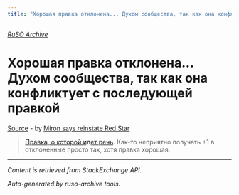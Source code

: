 ```yaml
---
title: "Хорошая правка отклонена... Духом сообщества, так как она конфликтует с последующей правкой"
---
```

<p><i><a href="https://github.com/MSDN-WhiteKnight/ruso-archive/">RuSO Archive</a></i></p>
<h1>Хорошая правка отклонена... Духом сообщества, так как она конфликтует с последующей правкой</h1>
<p><a href="https://ru.meta.stackoverflow.com/questions/10037/%d0%a5%d0%be%d1%80%d0%be%d1%88%d0%b0%d1%8f-%d0%bf%d1%80%d0%b0%d0%b2%d0%ba%d0%b0-%d0%be%d1%82%d0%ba%d0%bb%d0%be%d0%bd%d0%b5%d0%bd%d0%b0-%d0%94%d1%83%d1%85%d0%be%d0%bc-%d1%81%d0%be%d0%be%d0%b1%d1%89%d0%b5%d1%81%d1%82%d0%b2%d0%b0-%d1%82%d0%b0%d0%ba-%d0%ba%d0%b0%d0%ba-%d0%be%d0%bd%d0%b0-%d0%ba%d0%be%d0%bd%d1%84%d0%bb%d0%b8%d0%ba%d1%82%d1%83%d0%b5%d1%82-%d1%81-%d0%bf%d0%be%d1%81%d0%bb%d0%b5%d0%b4%d1%83%d1%8e">Source</a> - by <a href="https://ru.meta.stackoverflow.com/users/337682/miron-says-reinstate-red-star">Miron says reinstate Red Star</a></p>
<blockquote>
<p><a href="https://ru.stackoverflow.com/review/suggested-edits/435006">Правка, о которой идет речь</a>. Как-то неприятно получать +1 в отклоненные просто так, хотя правка хорошая.</p>

</blockquote>
<hr/>
<p><i>Content is retrieved from StackExchange API. </i></p>
<p><i>Auto-generated by ruso-archive tools. </i></p>
